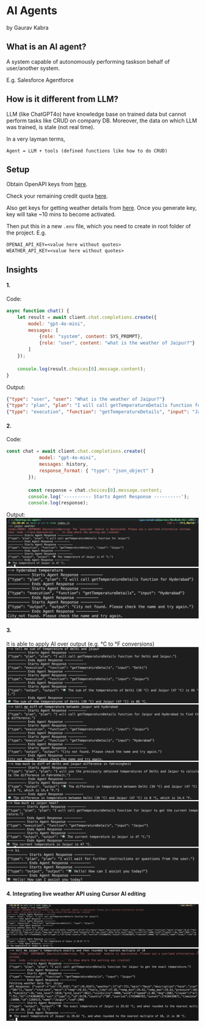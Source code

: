 # AI Agents
by Gaurav Kabra

## What is an AI agent?
A system capable of autonomously performing taskson behalf of user/another system.

E.g. Salesforce Agentforce

## How is it different from LLM?
LLM (like ChatGPT4o) have knowledge base on trained data but cannot perform tasks like CRUD on company DB. Moreover, the data on which LLM was trained, is stale (not real time).

In a very layman terms,

```
Agent = LLM + tools (defined functions like how to do CRUD)
```

## Setup
Obtain OpenAPI keys from [here](https://platform.openai.com/api-keys).

Check your remaining credit quota [here](https://platform.openai.com/settings/organization/billing/overview).

Also get keys for getting weather details from [here](https://api.openweathermap.org/). Once you generate key, key will take ~10 mins to become activated.

Then put this in a new `.env` file, which you need to create in root folder of the project.
E.g.

```
OPENAI_API_KEY=<value here without quotes>
WEATHER_API_KEY=<value here without quotes>
```

## Insights

#### 1.
Code:

```js
async function chat() {
    let result = await client.chat.completions.create({
        model: "gpt-4o-mini",
        messages: [
            {role: "system", content: SYS_PROMPT},
            {role: "user", content: "what is the weather of Jaipur?"}
        ]
    });

    console.log(result.choices[0].message.content);
}
```

Output:

```json
{"type": "user", "user": "What is the weather of Jaipur?"}
{"type": "plan", "plan": "I will call getTemperatureDetails function for Jaipur"}
{"type": "execution", "function": "getTemperatureDetails", "input": "Jaipur"}
```

#### 2.

Code:
```js
const chat = await client.chat.completions.create({
            model: "gpt-4o-mini",
            messages: history,
            response_format: { "type": "json_object" }
        });
    
        const response = chat.choices[0].message.content;
        console.log('---------- Starts Agent Response ----------');
        console.log(response);
```

Output:
![](./assets/sample1.png)
![](./assets/sample2.png)

#### 3. 
It is able to apply AI over output (e.g. °C to °F conversions)
![](./assets/sample3.png)
![](./assets/sample4.png)
![](./assets/sample5.png)
![](./assets/sample6.png)
![](./assets/sample7.png)


#### 4. Integrating live weather API using Cursor AI editing
![](./assets/sample8.png)
![](./assets/sample9.png)